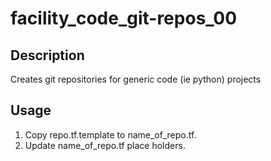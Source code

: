 # facility_code_git-repos_00

## Description

Creates git repositories for generic code (ie python) projects

## Usage

1. Copy repo.tf.template to name_of_repo.tf.
2. Update name_of_repo.tf place holders.
